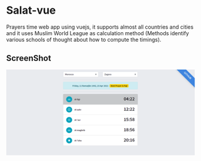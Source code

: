 # Salat-vue

Prayers time web app using vuejs, it supports almost all countries and cities and it uses Muslim World League as calculation method (Methods identify various schools of thought about how to compute the timings).

## ScreenShot

![Salat-Vue](https://github.com/ELATTARIYassine/Salat-vue/blob/main/media/salat-vue.png)
